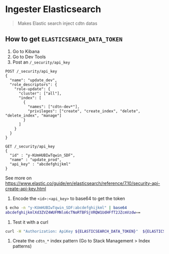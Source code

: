 # Ingester Elasticsearch

> Makes Elastic search inject cdtn datas

## How to get `ELASTICSEARCH_DATA_TOKEN`

1. Go to Kibana
1. Go to Dev Tools
1. Post an `/_security/api_key`

```
POST /_security/api_key
{
  "name": "update_dev",
  "role_descriptors": {
    "role-update": {
      "cluster": ["all"],
      "index": [
        {
          "names": ["cdtn-dev*"],
          "privileges": ["create", "create_index", "delete", "delete_index", "manage"]
        }
      ]
    }
  }
}

GET /_security/api_key
{
  "id" : "y-KUmHUBIwTqwin_SDF",
  "name" : "update_prod",
  "api_key" : "abcdefghijkml"
}
```

See more on https://www.elastic.co/guide/en/elasticsearch/reference/7.10/security-api-create-api-key.html

1. Encode the `<id>:<api_key>` to base64 to get the token

```sh
$ echo -n "y-KUmHUBIwTqwin_SDF:abcdefghijkml" | base64
abcdefghijkmlXd3ZVZ4WUFMNlo6cTNoRTBFSjVRQW1UdHFfT2JZcmVzdw==
```

1. Test it with a curl

```sh
curl -H "Authorization: ApiKey ${ELASTICSEARCH_DATA_TOKEN}"  ${ELASTICSEARCH_URL}
```

1. Create the `cdtn_*` index pattern (Go to Stack Management > Index patterns)
